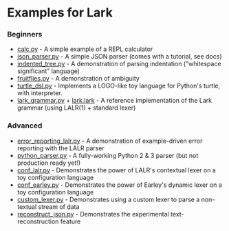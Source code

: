 # Examples for Lark

### Beginners

- [calc.py](calc.py) - A simple example of a REPL calculator
- [json\_parser.py](json_parser.py) - A simple JSON parser (comes with a tutorial, see docs)
- [indented\_tree.py](indented\_tree.py) - A demonstration of parsing indentation ("whitespace significant" language)
- [fruitflies.py](fruitflies.py) - A demonstration of ambiguity
- [turtle\_dsl.py](turtle_dsl.py) - Implements a LOGO-like toy language for Python's turtle, with interpreter.
- [lark\_grammar.py](lark_grammar.py) + [lark.lark](lark.lark) - A reference implementation of the Lark grammar (using LALR(1) + standard lexer)

### Advanced

- [error\_reporting\_lalr.py](error_reporting_lalr.py) - A demonstration of example-driven error reporting with the LALR parser
- [python\_parser.py](python_parser.py) - A fully-working Python 2 & 3 parser (but not production ready yet!)
- [conf\_lalr.py](conf_lalr.py) - Demonstrates the power of LALR's contextual lexer on a toy configuration language
- [conf\_earley.py](conf_earley.py) - Demonstrates the power of Earley's dynamic lexer on a toy configuration language
- [custom\_lexer.py](custom_lexer.py) - Demonstrates using a custom lexer to parse a non-textual stream of data
- [reconstruct\_json.py](reconstruct_json.py) - Demonstrates the experimental text-reconstruction feature
